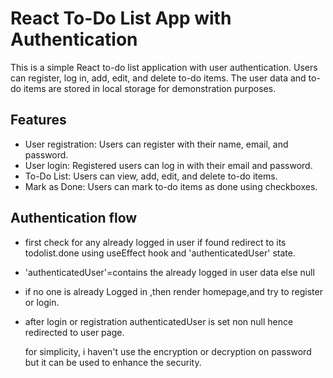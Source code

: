 # React To-Do List App with Authentication

This is a simple React to-do list application with user authentication. Users can register, log in, add, edit, and delete to-do items.
The user data and to-do items are stored in local storage for demonstration purposes.

## Features

- User registration: Users can register with their name, email, and password.
- User login: Registered users can log in with their email and password.
- To-Do List: Users can view, add, edit, and delete to-do items.
- Mark as Done: Users can mark to-do items as done using checkboxes.


## Authentication flow
- first check for any already logged in user if found redirect to its todolist.done using useEffect hook and 'authenticatedUser' state.
- 'authenticatedUser'=contains the already logged in user data else null
- if no one is already Logged in ,then render homepage,and try to register or login.
- after login or registration authenticatedUser is set non null hence redirected to user page.

  for simplicity, i haven't use the encryption or decryption on password but it can be used to enhance the security.
  
